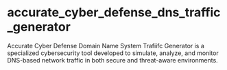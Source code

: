 # accurate_cyber_defense_dns_traffic_generator
Accurate Cyber Defense Domain Name System Trafiifc Generator is a specialized cybersecurity tool developed to simulate, analyze, and monitor DNS-based network traffic in both secure and threat-aware environments.
